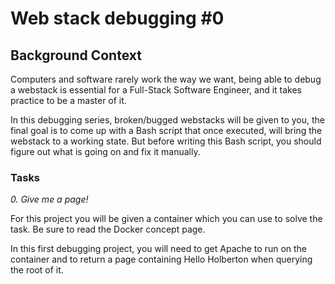 # Web stack debugging #0

## Background Context

Computers and software rarely work the way we want, being able to debug a webstack is essential for a Full-Stack Software Engineer, and it takes practice to be a master of it.

In this debugging series, broken/bugged webstacks will be given to you, the final goal is to come up with a Bash script that once executed, will bring the webstack to a working state. But before writing this Bash script, you should figure out what is going on and fix it manually.

### Tasks

*0. Give me a page!*

For this project you will be given a container which you can use to solve the task.
Be sure to read the Docker concept page.

In this first debugging project, you will need to get Apache to run on the container and to return a page containing Hello Holberton when querying the root of it.

